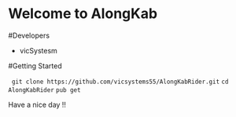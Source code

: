 # Welcome to AlongKab

#Developers
<ul>
    <li> vicSystesm</li>
</ul>

#Getting Started

``` git clone https://github.com/vicsystems55/AlongKabRider.git```
``` cd AlongKabRider ```
``` pub get ```

<p>
Have a nice day !!
</p>
